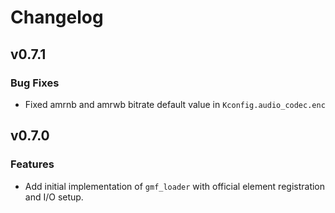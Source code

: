 # Changelog

## v0.7.1

### Bug Fixes

- Fixed amrnb and amrwb bitrate default value in `Kconfig.audio_codec.enc`

## v0.7.0

### Features

- Add initial implementation of `gmf_loader` with official element registration and I/O setup.
